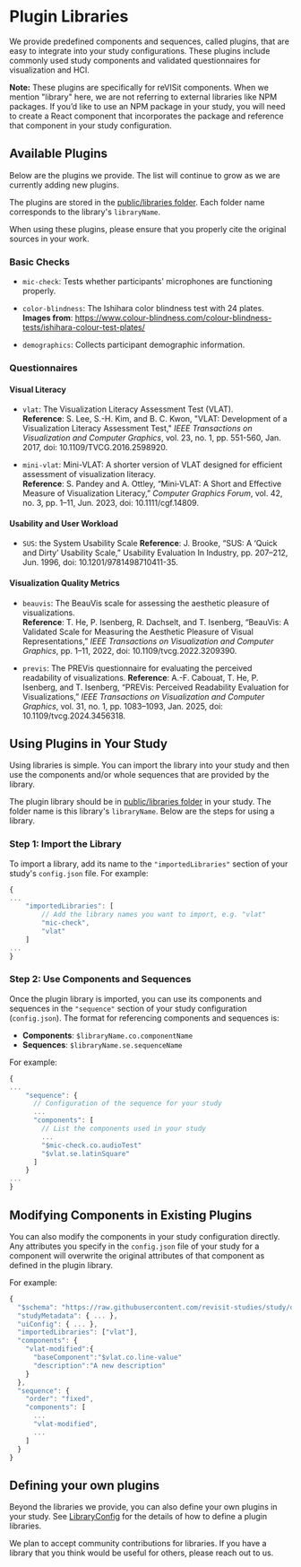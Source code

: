 # Plugin Libraries

We provide predefined components and sequences, called plugins, that are easy to integrate into your study configurations. These plugins include commonly used study components and validated questionnaires for visualization and HCI.

**Note:** These plugins are specifically for reVISit components. When we mention "library" here, we are not referring to external libraries like NPM packages. If you’d like to use an NPM package in your study, you will need to create a React component that incorporates the package and reference that component in your study configuration.

## Available Plugins

Below are the plugins we provide. The list will continue to grow as we are currently adding new plugins.

The plugins are stored in the [public/libraries folder](https://github.com/revisit-studies/study/tree/main/public/libraries). Each folder name corresponds to the library's `libraryName`. 

When using these plugins, please ensure that you properly cite the original sources in your work.

### Basic Checks


- `mic-check`: Tests whether participants' microphones are functioning properly.

- `color-blindness`: The Ishihara color blindness test with 24 plates.
	**Images from**: https://www.colour-blindness.com/colour-blindness-tests/ishihara-colour-test-plates/

- `demographics`: Collects participant demographic information.


### Questionnaires

#### Visual Literacy

-  `vlat`: The Visualization Literacy Assessment Test (VLAT).  
    **Reference**:  S. Lee, S.-H. Kim, and B. C. Kwon, "VLAT: Development of a Visualization Literacy Assessment Test," _IEEE Transactions on Visualization and Computer Graphics_, vol. 23, no. 1, pp. 551-560, Jan. 2017, doi: 10.1109/TVCG.2016.2598920.

- `mini-vlat`: Mini-VLAT: A shorter version of VLAT designed for efficient assessment of visualization literacy.  
    **Reference**:  S. Pandey and A. Ottley, “Mini‐VLAT: A Short and Effective Measure of Visualization Literacy,” _Computer Graphics Forum_, vol. 42, no. 3, pp. 1–11, Jun. 2023, doi: 10.1111/cgf.14809.

#### Usability and User Workload
- `SUS`: the System Usability Scale
	**Reference**: J. Brooke, “SUS: A ‘Quick and Dirty’ Usability Scale,” Usability Evaluation In Industry, pp. 207–212, Jun. 1996, doi: 10.1201/9781498710411-35.

#### Visualization Quality Metrics
-  `beauvis`: The BeauVis scale for assessing the aesthetic pleasure of visualizations.  
    **Reference**:  T. He, P. Isenberg, R. Dachselt, and T. Isenberg, “BeauVis: A Validated Scale for Measuring the Aesthetic Pleasure of Visual Representations,” _IEEE Transactions on Visualization and Computer Graphics_, pp. 1–11, 2022, doi: 10.1109/tvcg.2022.3209390.

- `previs`: The PREVis questionnaire for evaluating the perceived readability of visualizations. 
    **Reference**:  A.-F. Cabouat, T. He, P. Isenberg, and T. Isenberg, “PREVis: Perceived Readability Evaluation for Visualizations,” _IEEE Transactions on Visualization and Computer Graphics_, vol. 31, no. 1, pp. 1083–1093, Jan. 2025, doi: 10.1109/tvcg.2024.3456318.


## Using Plugins in Your Study  

Using libraries is simple. You can import the library into your study and then use the components and/or whole sequences that are provided by the library.

The plugin library should be in [public/libraries folder](https://github.com/revisit-studies/study/tree/main/public/libraries) in your study.  The folder name is this library's `libraryName`.  Below are the steps for using a library. 

### Step 1: Import the Library 

To import a library, add its name to the `"importedLibraries"` section of your study's `config.json` file. For example:  

```js
{
...
	"importedLibraries": [   
		// Add the library names you want to import, e.g. "vlat" 
		"mic-check",
		"vlat"
	]
...
}
```

### Step 2: Use Components and Sequences

Once the plugin library is imported, you can use its components and sequences in the `"sequence"` section of your study configuration (`config.json`). The format for referencing components and sequences is:

- **Components**: `$libraryName.co.componentName`
- **Sequences**: `$libraryName.se.sequenceName`

For example: 

```js
{
...
	"sequence": {   
	  // Configuration of the sequence for your study
	  ...
	  "components": [    
	    // List the components used in your study
	    ...
	    "$mic-check.co.audioTest"
	    "$vlat.se.latinSquare"   
	  ] 
	}
...
}
```

## Modifying Components in Existing Plugins
You can also modify the components in your study configuration directly. Any attributes you specify in the `config.json` file of your study for a component will overwrite the original attributes of that component as defined in the plugin library. 

For example: 

```js
{
  "$schema": "https://raw.githubusercontent.com/revisit-studies/study/dev/src/parser/StudyConfigSchema.json",
  "studyMetadata": { ... },
  "uiConfig": { ... },
  "importedLibraries": ["vlat"],
  "components": {
    "vlat-modified":{
      "baseComponent":"$vlat.co.line-value"
      "description":"A new description"
    }
  },
  "sequence": {
    "order": "fixed",
    "components": [
      ...
      "vlat-modified",
      ...
    ]
  }
}
```

## Defining your own plugins

Beyond the libraries we provide, you can also define your own plugins in your study. See [LibraryConfig](https://revisit.dev/docs/typedoc/interfaces/LibraryConfig/) for the details of how to define a plugin libraries.

We plan to accept community contributions for libraries. If you have a library that you think would be useful for others, please reach out to us.
